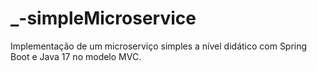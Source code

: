 # _-simpleMicroservice
Implementação de um microserviço simples a nível didático com Spring Boot e Java 17 no modelo MVC.
